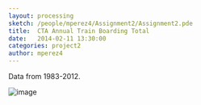 ```yaml
---
layout: processing
sketch: /people/mperez4/Assignment2/Assignment2.pde
title:  CTA Annual Train Boarding Total
date:   2014-02-11 13:30:00
categories: project2
author: mperez4
---
```


Data from 1983-2012.

![image](../people/mperez4/Assignment2/img/ctaAnnualCost.png)
